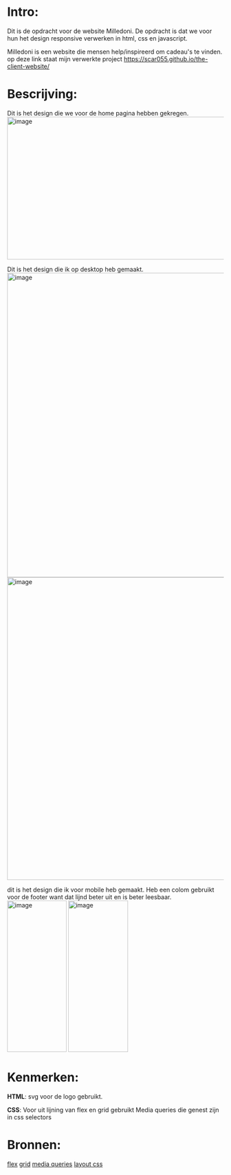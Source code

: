 # Intro:

Dit is de opdracht voor de website Milledoni.
De opdracht is dat we voor hun het design responsive verwerken in html, css en javascript.

Milledoni is een website die mensen help/inspireerd om cadeau's te vinden.
op deze link staat mijn verwerkte project https://scar055.github.io/the-client-website/

# Bescrijving:

Dit is het design die we voor de home pagina hebben gekregen.
<img width="508" height="332" alt="image" src="https://github.com/user-attachments/assets/d6178bc7-6072-41ba-9779-01222be8508f" />

Dit is het design die ik op desktop heb gemaakt.
<img width="1114" height="708" alt="image" src="https://github.com/user-attachments/assets/117d5627-d592-4f84-9b22-ca58f6c91167" />
<img width="1109" height="704" alt="image" src="https://github.com/user-attachments/assets/ba3c6762-48d8-4b86-9962-5e831a87940e" />

dit is het design die ik voor mobile heb gemaakt.
Heb een colom gebruikt voor de footer want dat lijnd beter uit en is beter leesbaar.
<img width="138" height="352" alt="image" src="https://github.com/user-attachments/assets/866ef2d8-1347-4b1d-a253-1712ffcf9251" />
<img width="139" height="352" alt="image" src="https://github.com/user-attachments/assets/33ff3617-9c65-491b-a711-1341e2c65dbb" />


# Kenmerken:

**HTML**:
svg voor de logo gebruikt.

**CSS**:
Voor uit lijning van flex en grid gebruikt
Media queries die genest zijn in css selectors

# Bronnen:

[flex](https://css-tricks.com/snippets/css/a-guide-to-flexbox/)
[grid](https://css-tricks.com/snippets/css/complete-guide-grid/)
[media queries](https://github.com/fdnd-task/the-client-website/blob/main/docs/breakpoints-en-media-queries.md)
[layout css](https://github.com/fdnd-task/layout-in-css)




